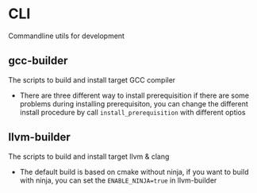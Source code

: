 # CLI
Commandline utils for development

## gcc-builder
The scripts to build and install target GCC compiler
- There are three different way to install prerequisition
  if there are some problems during installing prerequisiton,
  you can change the different install procedure by call
  ``` install_prerequisition ``` with different optios

## llvm-builder
The scripts to build and install target llvm & clang
- The default build is based on cmake without ninja,
  if you want to build with ninja, you can set the
  ``` ENABLE_NINJA=true ``` in llvm-builder